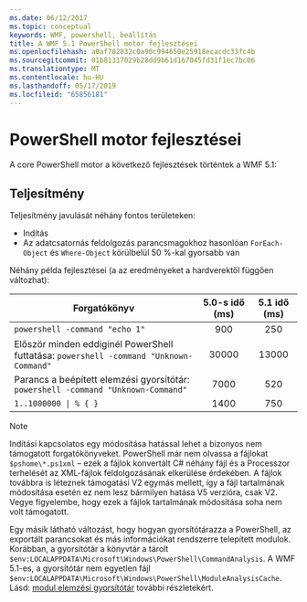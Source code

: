 ```yaml
---
ms.date: 06/12/2017
ms.topic: conceptual
keywords: WMF, powershell, beállítás
title: A WMF 5.1 PowerShell motor fejlesztései
ms.openlocfilehash: a0af702832c0a90c994650e25918ecacdc33fc4b
ms.sourcegitcommit: 01b81317029b28dd9b61d167045fd31f1ec7bc06
ms.translationtype: MT
ms.contentlocale: hu-HU
ms.lasthandoff: 05/17/2019
ms.locfileid: "65856181"
---
```

# <a name="powershell-engine-improvements"></a>PowerShell motor fejlesztései

A core PowerShell motor a következő fejlesztések történtek a WMF 5.1:

## <a name="performance"></a>Teljesítmény

Teljesítmény javulását néhány fontos területeken:

- Indítás
- Az adatcsatornás feldolgozás parancsmagokhoz hasonlóan `ForEach-Object` és `Where-Object` körülbelül 50 %-kal gyorsabb van

Néhány példa fejlesztései (a az eredményeket a hardverektől függően változhat):

| Forgatókönyv | 5.0-s idő (ms) | 5.1 idő (ms) |
| -------- | :---------------: | :---------------: |
| `powershell -command "echo 1"` | 900 | 250 |
| Először minden eddiginél PowerShell futtatása: `powershell -command "Unknown-Command"` | 30000 | 13000 |
| Parancs a beépített elemzési gyorsítótár: `powershell -command "Unknown-Command"` | 7000 | 520 |
| <code>1..1000000 &#124; % { }</code> | 1400 | 750 |

> [!NOTE]
> Indítási kapcsolatos egy módosítása hatással lehet a bizonyos nem támogatott forgatókönyveket. PowerShell már nem olvassa a fájlokat `$pshome\*.ps1xml` – ezek a fájlok konvertált C# néhány fájl és a Processzor terhelését az XML-fájlok feldolgozásának elkerülése érdekében. A fájlok továbbra is léteznek támogatási V2 egymás mellett, így a fájl tartalmának módosítása esetén ez nem lesz bármilyen hatása V5 verzióra, csak V2. Vegye figyelembe, hogy ezek a fájlok tartalmának módosítása soha nem volt támogatott.

Egy másik látható változást, hogy hogyan gyorsítótárazza a PowerShell, az exportált parancsokat és más információkat rendszerre telepített modulok. Korábban, a gyorsítótár a könyvtár a tárolt `$env:LOCALAPPDATA\Microsoft\Windows\PowerShell\CommandAnalysis`. A WMF 5.1-es, a gyorsítótár nem egyetlen fájl `$env:LOCALAPPDATA\Microsoft\Windows\PowerShell\ModuleAnalysisCache`. Lásd: [modul elemzési gyorsítótár](release-notes.md#module-analysis-cache) további részletekért.